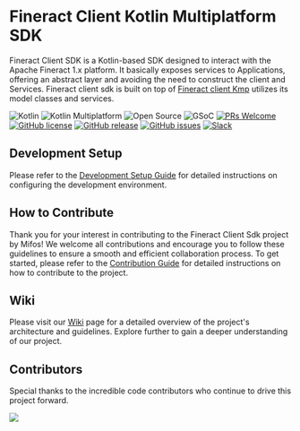 # Fineract Client Kotlin Multiplatform SDK

Fineract Client SDK is a Kotlin-based SDK designed to interact with the Apache Fineract 1.x platform. It basically exposes services to Applications, offering an abstract layer and avoiding the need to construct the client and Services.
Fineract client sdk is built on top of [Fineract client Kmp](https://github.com/openMF/fineract-client-kmp) utilizes its model classes and services.

![Kotlin](https://img.shields.io/badge/kotlin-%237F52FF.svg?style=flat-square&logo=kotlin&logoColor=white)
![Kotlin Multiplatform](https://img.shields.io/badge/Kotlin%20Multiplatform-4c8d3f?style=flat-square&logo=kotlin&logoColor=white)
![Open Source](https://img.shields.io/badge/Open%20Source-Yes-brightgreen)
![GSoC](https://img.shields.io/badge/GSoC-yellow)
[![PRs Welcome](https://img.shields.io/badge/PRs-welcome-brightgreen.svg?style=flat-square)](http://makeapullrequest.com)
[![GitHub license](https://img.shields.io/badge/License-MPL_2.0-brightgreen.svg)](https://github.com/openMF/fineract-client-kmp-sdk/tree/main)
[![GitHub release](https://img.shields.io/badge/release-v0.0.1-blue)](https://github.com/openMF/fineract-client-kmp-sdk/releases/)
[![GitHub issues](https://img.shields.io/github/issues/Naereen/StrapDown.js.svg)](https://github.com/openMF/fineract-client-kmp-sdk/issues/)
[![Slack](https://img.shields.io/badge/Slack-4A154B?style=flat-square&logo=slack&logoColor=white)](https://join.slack.com/t/mifos/shared_invite/zt-2wvi9t82t-DuSBdqdQVOY9fsqsLjkKPA)

## Development Setup
Please refer to the  [Development Setup Guide](https://github.com/openMF/fineract-client-kmp-sdk/wiki/Set-up-an-environment) for detailed instructions on configuring the development environment.

## How to Contribute
Thank you for your interest in contributing to the Fineract Client Sdk project by Mifos! We welcome all contributions and encourage you to follow these guidelines to ensure a smooth and efficient collaboration process.
To get started, please refer to the [Contribution Guide](https://github.com/openMF/fineract-client-kmp-sdk/wiki/How-to-Contribute) for detailed instructions on how to contribute to the project.


## Wiki

Please visit our [Wiki](https://github.com/openMF/fineract-client-kmp-sdk/wiki) page for a detailed overview of the project's architecture and guidelines. Explore further to gain a deeper understanding of our project.

## Contributors

Special thanks to the incredible code contributors who continue to drive this project forward.

<a href="https://github.com/openMF/fineract-client-kmp-sdk/graphs/contributors">
  <img src="https://contrib.rocks/image?repo=openMF/fineract-client-kmp-sdk" />
</a>
